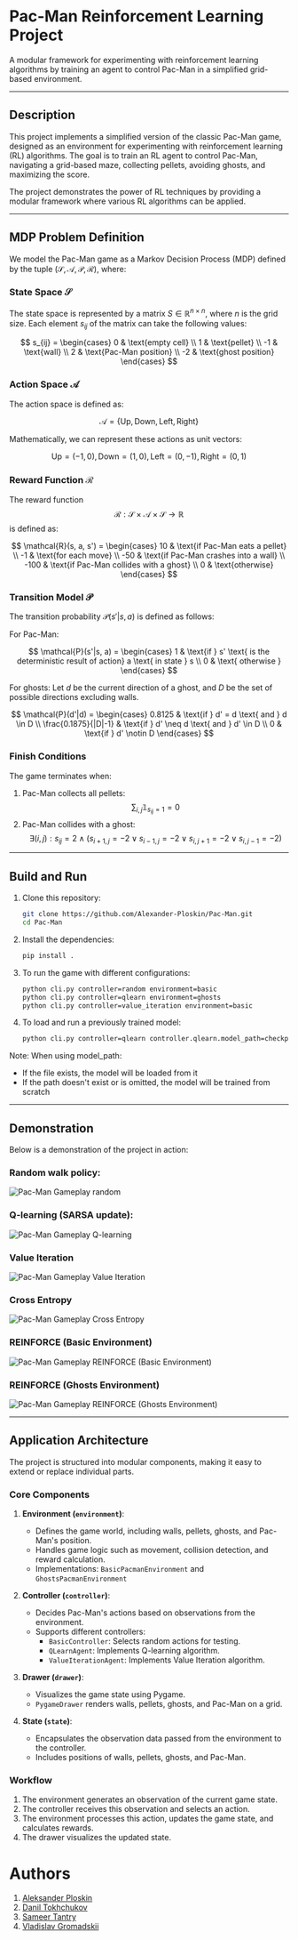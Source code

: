 # Pac-Man Reinforcement Learning Project

A modular framework for experimenting with reinforcement learning algorithms by training an agent to control Pac-Man in a simplified grid-based environment.

---

## Description
This project implements a simplified version of the classic Pac-Man game, designed as an environment for experimenting with reinforcement learning (RL) algorithms. The goal is to train an RL agent to control Pac-Man, navigating a grid-based maze, collecting pellets, avoiding ghosts, and maximizing the score.

The project demonstrates the power of RL techniques by providing a modular framework where various RL algorithms can be applied.

---

## MDP Problem Definition

We model the Pac-Man game as a Markov Decision Process (MDP) defined by the tuple $(\mathcal{S}, \mathcal{A}, \mathcal{P}, \mathcal{R})$, where:

### State Space $\mathcal{S}$

The state space is represented by a matrix $S \in \mathbb{R}^{n \times n}$, where $n$ is the grid size. Each element $s_{ij}$ of the matrix can take the following values:

$$
s_{ij} = \begin{cases}
0 & \text{empty cell} \\
1 & \text{pellet} \\
-1 & \text{wall} \\
2 & \text{Pac-Man position} \\
-2 & \text{ghost position}
\end{cases}
$$

### Action Space $\mathcal{A}$

The action space is defined as:

$$
\mathcal{A} = \{\text{Up}, \text{Down}, \text{Left}, \text{Right}\}
$$

Mathematically, we can represent these actions as unit vectors:

$$
\text{Up} = (-1, 0), \text{Down} = (1, 0), \text{Left} = (0, -1), \text{Right} = (0, 1)
$$

### Reward Function $\mathcal{R}$

The reward function $$\mathcal{R}: \mathcal{S} \times \mathcal{A} \times \mathcal{S} \rightarrow \mathbb{R}$$ is defined as:

$$
\mathcal{R}(s, a, s') = \begin{cases}
10 & \text{if Pac-Man eats a pellet} \\
-1 & \text{for each move} \\
-50 & \text{if Pac-Man crashes into a wall} \\
-100 & \text{if Pac-Man collides with a ghost} \\
0 & \text{otherwise}
\end{cases}
$$

### Transition Model $\mathcal{P}$

The transition probability $\mathcal{P}(s'|s,a)$ is defined as follows:

For Pac-Man:

$$
\mathcal{P}(s'|s, a) = \begin{cases}
1 & \text{if } s' \text{ is the deterministic result of action} a \text{ in state } s \\
0 & \text{ otherwise }
\end{cases}
$$

For ghosts:
Let $d$ be the current direction of a ghost, and $D$ be the set of possible directions excluding walls.

$$
\mathcal{P}(d'|d) = \begin{cases}
0.8125 & \text{if } d' = d \text{ and } d \in D \\
\frac{0.1875}{|D|-1} & \text{if } d' \neq d \text{ and } d' \in D \\
0 & \text{if } d' \notin D
\end{cases}
$$

### Finish Conditions

The game terminates when:
1. Pac-Man collects all pellets: $$\sum_{i,j} \mathbb{1}_{s_{ij}=1} = 0$$
2. Pac-Man collides with a ghost: $$\exists (i,j) : s_{ij} = 2 \wedge (s_{i+1,j} = -2 \vee s_{i-1,j} = -2 \vee s_{i,j+1} = -2 \vee s_{i,j-1} = -2)$$

---

## Build and Run

1. Clone this repository:
   ```bash
   git clone https://github.com/Alexander-Ploskin/Pac-Man.git
   cd Pac-Man
   ```
2. Install the dependencies:
   ```bash
   pip install .
   ```
3. To run the game with different configurations:
   ```bash
   python cli.py controller=random environment=basic
   python cli.py controller=qlearn environment=ghosts
   python cli.py controller=value_iteration environment=basic
   ```

4. To load and run a previously trained model:
   ```bash
   python cli.py controller=qlearn controller.qlearn.model_path=checkpoints/qlearn//checkpoint.pkl environment=ghosts
   ```

Note: When using model_path:
- If the file exists, the model will be loaded from it
- If the path doesn't exist or is omitted, the model will be trained from scratch

---

## Demonstration
Below is a demonstration of the project in action:

### Random walk policy:
![Pac-Man Gameplay random](https://raw.githubusercontent.com/Alexander-Ploskin/Pac-Man/master/assets/random.gif)

### Q-learning (SARSA update):
![Pac-Man Gameplay Q-learning](https://raw.githubusercontent.com/Alexander-Ploskin/Pac-Man/master/assets/q-learning.gif)

### Value Iteration
![Pac-Man Gameplay Value Iteration](https://raw.githubusercontent.com/Alexander-Ploskin/Pac-Man/master/assets/value_iteration.gif)

### Cross Entropy
![Pac-Man Gameplay Cross Entropy](https://raw.githubusercontent.com/Alexander-Ploskin/Pac-Man/master/assets/cross_entropy.gif)

### REINFORCE (Basic Environment)
![Pac-Man Gameplay REINFORCE (Basic Environment)](https://raw.githubusercontent.com/Alexander-Ploskin/Pac-Man/master/assets/reinforce.gif)

### REINFORCE (Ghosts Environment)
![Pac-Man Gameplay REINFORCE (Ghosts Environment)](https://raw.githubusercontent.com/Alexander-Ploskin/Pac-Man/master/assets/reinforce_ghosts.gif)


---

## Application Architecture

The project is structured into modular components, making it easy to extend or replace individual parts.

### Core Components
1. **Environment (`environment`)**:
   - Defines the game world, including walls, pellets, ghosts, and Pac-Man's position.
   - Handles game logic such as movement, collision detection, and reward calculation.
   - Implementations: `BasicPacmanEnvironment` and `GhostsPacmanEnvironment`

2. **Controller (`controller`)**:
   - Decides Pac-Man's actions based on observations from the environment.
   - Supports different controllers:
     - `BasicController`: Selects random actions for testing.
     - `QLearnAgent`: Implements Q-learning algorithm.
     - `ValueIterationAgent`: Implements Value Iteration algorithm.

3. **Drawer (`drawer`)**:
   - Visualizes the game state using Pygame.
   - `PygameDrawer` renders walls, pellets, ghosts, and Pac-Man on a grid.

4. **State (`state`)**:
   - Encapsulates the observation data passed from the environment to the controller.
   - Includes positions of walls, pellets, ghosts, and Pac-Man.

### Workflow
1. The environment generates an observation of the current game state.
2. The controller receives this observation and selects an action.
3. The environment processes this action, updates the game state, and calculates rewards.
4. The drawer visualizes the updated state.


# Authors
1. [Aleksander Ploskin](https://github.com/Alexander-Ploskin)
2. [Danil Tokhchukov](https://github.com/makriot)
3. [Sameer Tantry](https://github.com/sameertantry)
4. [Vladislav Gromadskii](https://github.com/WladGrm)
